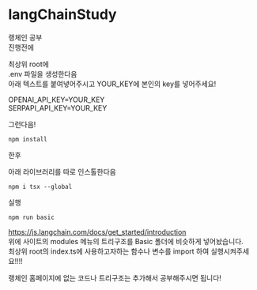 # langChainStudy

랭체인 공부  
진행전에

최상위 root에  
.env 파일을 생성한다음  
아래 텍스트를 붙여녛어주시고 YOUR_KEY에 본인의 key를 넣어주세요!

OPENAI_API_KEY=YOUR_KEY  
SERPAPI_API_KEY=YOUR_KEY

그런다음!

```
npm install
```

한후

아래 라이브러리를 따로 인스톨한다음

```
npm i tsx --global
```

실행

```
npm run basic
```

https://js.langchain.com/docs/get_started/introduction  
위에 사이트의 modules 메뉴의 트리구조를 Basic 폴더에 비슷하게 넣어놨습니다.  
최상위 root의 index.ts에 사용하고자하는 함수나 변수를 import 하여 실행시켜주세요!!!!

랭체인 홈페이지에 없는 코드나 트리구조는 추가해서 공부해주시면 됩니다!
